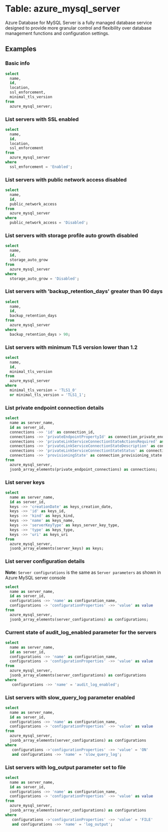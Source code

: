 # Table: azure_mysql_server

Azure Database for MySQL Server is a fully managed database service designed to provide more granular control and flexibility over database management functions and configuration settings.

## Examples

### Basic info

```sql
select
  name,
  id,
  location,
  ssl_enforcement,
  minimal_tls_version
from
  azure_mysql_server;
```

### List servers with SSL enabled

```sql
select
  name,
  id,
  location,
  ssl_enforcement
from
  azure_mysql_server
where
  ssl_enforcement = 'Enabled';
```

### List servers with public network access disabled

```sql
select
  name,
  id,
  public_network_access
from
  azure_mysql_server
where
  public_network_access = 'Disabled';
```

### List servers with storage profile auto growth disabled

```sql
select
  name,
  id,
  storage_auto_grow
from
  azure_mysql_server
where
  storage_auto_grow = 'Disabled';
```

### List servers with 'backup_retention_days' greater than 90 days

```sql
select
  name,
  id,
  backup_retention_days
from
  azure_mysql_server
where
  backup_retention_days > 90;
```

### List servers with minimum TLS version lower than 1.2

```sql
select
  name,
  id,
  minimal_tls_version
from
  azure_mysql_server
where
  minimal_tls_version = 'TLS1_0'
  or minimal_tls_version = 'TLS1_1';
```

### List private endpoint connection details

```sql
select
  name as server_name,
  id as server_id,
  connections ->> 'id' as connection_id,
  connections ->> 'privateEndpointPropertyId' as connection_private_endpoint_property_id,
  connections ->> 'privateLinkServiceConnectionStateActionsRequired' as connection_actions_required,
  connections ->> 'privateLinkServiceConnectionStateDescription' as connection_description,
  connections ->> 'privateLinkServiceConnectionStateStatus' as connection_status,
  connections ->> 'provisioningState' as connection_provisioning_state
from
  azure_mysql_server,
  jsonb_array_elements(private_endpoint_connections) as connections;
```

### List server keys

```sql
select
  name as server_name,
  id as server_id,
  keys ->> 'creationDate' as keys_creation_date,
  keys ->> 'id' as keys_id,
  keys ->> 'kind' as keys_kind,
  keys ->> 'name' as keys_name,
  keys ->> 'serverKeyType' as keys_server_key_type,
  keys ->> 'type' as keys_type,
  keys ->> 'uri' as keys_uri
from
  azure_mysql_server,
  jsonb_array_elements(server_keys) as keys;
```

### List server configuration details

**Note:** `Server configurations` is the same as `Server parameters` as shown in Azure MySQL server console

```sql
select
  name as server_name,
  id as server_id,
  configurations ->> 'name' as configuration_name,
  configurations -> 'configurationProperties' ->> 'value' as value
from
  azure_mysql_server,
  jsonb_array_elements(server_configurations) as configurations;
```

### Current state of audit_log_enabled parameter for the servers

```sql
select
  name as server_name,
  id as server_id,
  configurations ->> 'name' as configuration_name,
  configurations -> 'configurationProperties' ->> 'value' as value
from
  azure_mysql_server,
  jsonb_array_elements(server_configurations) as configurations
where 
   configurations ->> 'name' = 'audit_log_enabled';
```

### List servers with slow_query_log parameter enabled

```sql
select
  name as server_name,
  id as server_id,
  configurations ->> 'name' as configuration_name,
  configurations -> 'configurationProperties' ->> 'value' as value
from
  azure_mysql_server,
  jsonb_array_elements(server_configurations) as configurations
where 
   configurations ->'configurationProperties' ->> 'value' = 'ON'
   and configurations ->> 'name' = 'slow_query_log';
```

### List servers with log_output parameter set to file

```sql
select
  name as server_name,
  id as server_id,
  configurations ->> 'name' as configuration_name,
  configurations -> 'configurationProperties' ->> 'value' as value
from
  azure_mysql_server,
  jsonb_array_elements(server_configurations) as configurations
where 
   configurations ->'configurationProperties' ->> 'value' = 'FILE'
   and configurations ->> 'name' = 'log_output';
```